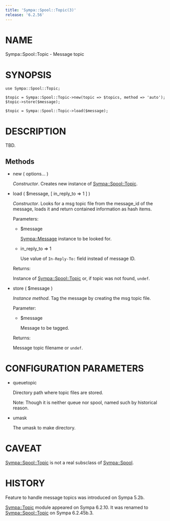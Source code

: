 ```yaml
---
title: 'Sympa::Spool::Topic(3)'
release: '6.2.56'
---
```


# NAME

Sympa::Spool::Topic - Message topic

# SYNOPSIS

    use Sympa::Spool::Topic;
    
    $topic = Sympa::Spool::Topic->new(topic => $topics, method => 'auto');
    $topic->store($message);
    
    $topic = Sympa::Spool::Topic->load($message);

# DESCRIPTION

TBD.

## Methods

- new ( options... )

    _Constructor_.
    Creates new instance of [Sympa::Spool::Topic](./Sympa-Spool-Topic.3.md).

- load ( $message, \[ in\_reply\_to => 1 \] )

    _Constructor_.
    Looks for a msg topic file from the message\_id of
    the message, loads it and return contained information
    as hash items.

    Parameters:

    - $message

        [Sympa::Message](./Sympa-Message.3.md) instance to be looked for.

    - in\_reply\_to => 1

        Use value of `In-Reply-To:` field instead of message ID.

    Returns:

    Instance of [Sympa::Spool::Topic](./Sympa-Spool-Topic.3.md) or, if topic was not found, `undef`.

- store ( $message )

    _Instance method_.
    Tag the message by creating the msg topic file.

    Parameter:

    - $message

        Message to be tagged.

    Returns:

    Message topic filename or `undef`.

# CONFIGURATION PARAMETERS

- queuetopic

    Directory path where topic files are stored.

    Note:
    Though it is neither queue nor spool, named such by historical reason.

- umask

    The umask to make directory.

# CAVEAT

[Sympa::Spool::Topic](./Sympa-Spool-Topic.3.md) is not a real subsclass of [Sympa::Spool](./Sympa-Spool.3.md).

# HISTORY

Feature to handle message topics was introduced on Sympa 5.2b.

[Sympa::Topic](./Sympa-Topic.3.md) module appeared on Sympa 6.2.10.
It was renamed to [Sympa::Spool::Topic](./Sympa-Spool-Topic.3.md) on Sympa 6.2.45b.3.
